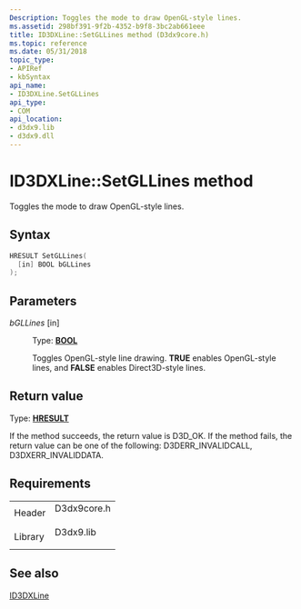 ```yaml
---
Description: Toggles the mode to draw OpenGL-style lines.
ms.assetid: 298bf391-9f2b-4352-b9f8-3bc2ab661eee
title: ID3DXLine::SetGLLines method (D3dx9core.h)
ms.topic: reference
ms.date: 05/31/2018
topic_type: 
- APIRef
- kbSyntax
api_name: 
- ID3DXLine.SetGLLines
api_type: 
- COM
api_location: 
- d3dx9.lib
- d3dx9.dll
---
```


# ID3DXLine::SetGLLines method

Toggles the mode to draw OpenGL-style lines.

## Syntax


```C++
HRESULT SetGLLines(
  [in] BOOL bGLLines
);
```



## Parameters

<dl> <dt>

*bGLLines* \[in\]
</dt> <dd>

Type: **[**BOOL**](https://msdn.microsoft.com/library/Aa383751(v=VS.85).aspx)**

Toggles OpenGL-style line drawing. **TRUE** enables OpenGL-style lines, and **FALSE** enables Direct3D-style lines.

</dd> </dl>

## Return value

Type: **[**HRESULT**](https://msdn.microsoft.com/library/Bb401631(v=MSDN.10).aspx)**

If the method succeeds, the return value is D3D\_OK. If the method fails, the return value can be one of the following: D3DERR\_INVALIDCALL, D3DXERR\_INVALIDDATA.

## Requirements



|                    |                                                                                        |
|--------------------|----------------------------------------------------------------------------------------|
| Header<br/>  | <dl> <dt>D3dx9core.h</dt> </dl> |
| Library<br/> | <dl> <dt>D3dx9.lib</dt> </dl>   |



## See also

<dl> <dt>

[ID3DXLine](id3dxline.md)
</dt> </dl>

 

 




